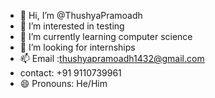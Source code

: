 - 👋 Hi, I’m @ThushyaPramoadh
- 👀 I’m interested in testing
- 🌱 I’m currently learning computer science
- 💞️ I’m looking for internships
- 📫 Email :thushyapramoadh1432@gmail.com
-  contact: +91 9110739961
- 😄 Pronouns: He/Him

<!---
ThushyaPramoadh/ThushyaPramoadh is a ✨ special ✨ repository because its `README.md` (this file) appears on your GitHub profile.
You can click the Preview link to take a look at your changes.
--->
